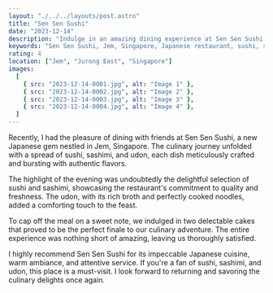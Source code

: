 ```yaml
---
layout: "./../../layouts/post.astro"
title: "Sen Sen Sushi"
date: "2023-12-14"
description: "Indulge in an amazing dining experience at Sen Sen Sushi, the new Japanese restaurant at Jem, Singapore. From sushi and sashimi to udon and delightful desserts, the flavors are impeccable. Highly recommended for a memorable culinary adventure."
keywords: "Sen Sen Sushi, Jem, Singapore, Japanese restaurant, sushi, sashimi, udon, culinary delight, dining experience, Japanese cuisine, desserts, food recommendation, gastronomic adventure."
rating: 4
location: ["Jem", "Jurong East", "Singapore"]
images:
  [
    { src: "2023-12-14-0001.jpg", alt: "Image 1" },
    { src: "2023-12-14-0002.jpg", alt: "Image 2" },
    { src: "2023-12-14-0003.jpg", alt: "Image 3" },
    { src: "2023-12-14-0004.jpg", alt: "Image 4" },
  ]
---
```


Recently, I had the pleasure of dining with friends at Sen Sen Sushi, a new Japanese gem nestled in Jem, Singapore. The culinary journey unfolded with a spread of sushi, sashimi, and udon, each dish meticulously crafted and bursting with authentic flavors.

The highlight of the evening was undoubtedly the delightful selection of sushi and sashimi, showcasing the restaurant's commitment to quality and freshness. The udon, with its rich broth and perfectly cooked noodles, added a comforting touch to the feast.

To cap off the meal on a sweet note, we indulged in two delectable cakes that proved to be the perfect finale to our culinary adventure. The entire experience was nothing short of amazing, leaving us thoroughly satisfied.

I highly recommend Sen Sen Sushi for its impeccable Japanese cuisine, warm ambiance, and attentive service. If you're a fan of sushi, sashimi, and udon, this place is a must-visit. I look forward to returning and savoring the culinary delights once again.

